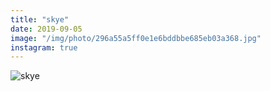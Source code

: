 ```yaml
---
title: "skye"
date: 2019-09-05
image: "/img/photo/296a55a5ff0e1e6bddbbe685eb03a368.jpg"
instagram: true
---
```


![skye](/img/photo/296a55a5ff0e1e6bddbbe685eb03a368.jpg)
